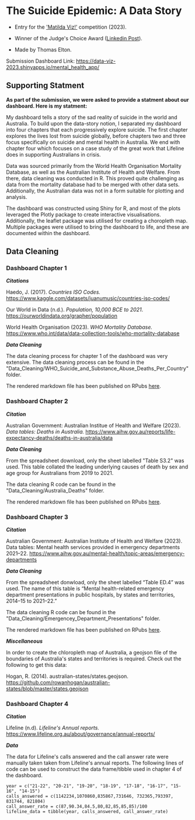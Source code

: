 # The Suicide Epidemic: A Data Story

- Entry for the ['Matilda Viz!'](https://www.sydney.edu.au/matilda-centre/news-and-events/matilda-viz-a-data-visualisation-competition-open-to-all-students.html) competition (2023).

- Winner of the Judge's Choice Award ([Linkedin Post](https://www.linkedin.com/posts/the-matilda-centre_congratulations-to-the-winners-of-the-2023-activity-7128562091380133888-L5jR?utm_source=share&utm_medium=member_desktop)).

- Made by Thomas Elton.

Submission Dashboard Link: https://data-viz-2023.shinyapps.io/mental_health_app/

## Supporting Statment

**As part of the submission, we were asked to provide a statment about our dashboard. Here is my statment:**

My dashboard tells a story of the sad reality of suicide in the world and Australia. To build upon the data-story notion, I separated my dashboard into four chapters that each progressively explore suicide. The first chapter explores the lives lost from suicide globally, before chapters two and three focus specifically on suicide and mental health in Australia. We end with chapter four which focuses on a case study of the great work that Lifeline does in supporting Australians in crisis.

Data was sourced primarily from the World Health Organisation Mortality Database, as well as the Australian Institute of Health and Welfare. From there, data cleaning was conducted in R. This proved quite challenging as data from the mortality database had to be merged with other data sets. Additionally, the Australian data was not in a form suitable for plotting and analysis.

The dashboard was constructed using Shiny for R, and most of the plots leveraged the Plotly package to create interactive visualisations. Additionally, the leaflet package was utilised for creating a choropleth map. Multiple packages were utilised to bring the dashboard to life, and these are documented within the dashboard.

## Data Cleaning

### Dashboard Chapter 1

***Citations***

Haedo, J. (2017). *Countries ISO Codes.* https://www.kaggle.com/datasets/juanumusic/countries-iso-codes/

Our World in Data (n.d.). *Population, 10,000 BCE to 2021*. https://ourworldindata.org/grapher/population

World Health Organisation (2023). *WHO Mortality Database.* https://www.who.int/data/data-collection-tools/who-mortality-database

***Data Cleaning***

The data cleaning process for chapter 1 of the dashboard was very extensive. The data cleaning process can be found in the "Data_Cleaning/WHO_Suicide_and_Substance_Abuse_Deaths_Per_Country" folder.

The rendered markdown file has been published on RPubs [here](https://rpubs.com/tjelton/WHO-Mortality-DB-Suicide-and-Substance-Abuse-Deaths).

### Dashboard Chapter 2

***Citation***

Australian Government: Australian Institue of Health and Welfare (2023). *Data tables: Deaths in Australia.* https://www.aihw.gov.au/reports/life-expectancy-deaths/deaths-in-australia/data 

***Data Cleaning***

From the spreadsheet download, only the sheet labelled "Table S3.2" was used. This table collated the leading underlying causes of death by sex and age group for Australians from 2019 to 2021.

The data cleaning R code can be found in the "Data_Cleaning/Australia_Deaths" folder.

The rendered markdown file has been published on RPubs [here](https://rpubs.com/tjelton/australian-deaths-2019-to-2021).

### Dashboard Chapter 3

***Citation***

Australian Government: Australian Institute of Health and Welfare (2023). Data tables: Mental health services provided in emergency departments 2021–22. https://www.aihw.gov.au/mental-health/topic-areas/emergency-departments

***Data Cleaning***

From the spreadsheet donwload, only the sheet labelled “Table ED.4” was used. The name of this table is “Mental health-related emergency department presentations in public hospitals, by states and territories, 2014–15 to 2021–22.”

The data cleaning R code can be found in the "Data_Cleaning/Emergencey_Department_Presentations" folder.

The rendered markdown file has been published on RPubs [here](https://rpubs.com/tjelton/mental-health-related-emergency-department-presentations-australia).

***Miscellaneous***

In order to create the chloropleth map of Australia, a geojson file of the boundaries of Australia's states and territories is required. Check out the following to get this data:

Hogan, R. (2014). australian-states/states.geojson. https://github.com/rowanhogan/australian-states/blob/master/states.geojson

### Dashboard Chapter 4

***Citation***

Lifeline (n.d). *Lifeline's Annual reports.* https://www.lifeline.org.au/about/governance/annual-reports/

***Data***

The data for Lifeline's calls answered and the call answer rate were manually taken taken from Lifeline's annual reports. The following lines of code can be used to construct the data frame/tibble used in chapter 4 of the dashboard.

```
year = c("21-22", "20-21", "19-20", "18-19", "17-18", "16-17", "15-16", "14-15")
calls_answered = c(1142234,1070860,835867,731646, 732365,793397, 831744, 821804)
call_answer_rate = c(87,90.34,84.5,80,82,85,85,85)/100
lifeline_data = tibble(year, calls_answered, call_answer_rate) 
```

